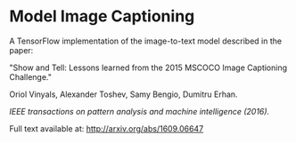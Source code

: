 # Model Image Captioning

A TensorFlow implementation of the image-to-text model described in the paper:

"Show and Tell: Lessons learned from the 2015 MSCOCO Image Captioning
Challenge."

Oriol Vinyals, Alexander Toshev, Samy Bengio, Dumitru Erhan.

*IEEE transactions on pattern analysis and machine intelligence (2016).*

Full text available at: http://arxiv.org/abs/1609.06647
